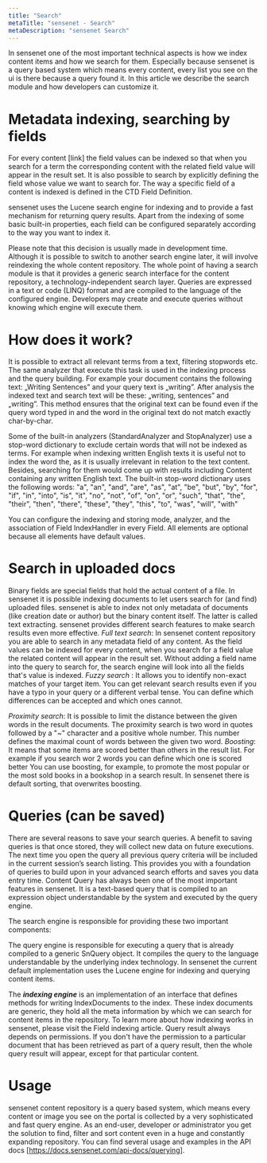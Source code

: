 ```yaml
---
title: "Search"
metaTitle: "sensenet - Search"
metaDescription: "sensenet Search"
---
```



In sensenet one of the most important technical aspects is how we index content items and how we search for them. Especially because sensenet is a query based system which means every content, every list you see on the ui is there because a query found it. In this article we describe the search module and how developers can customize it.

# Metadata indexing, searching by fields
For every content [link] the field values can be indexed so that when you search for a term the corresponding content with the related field value will appear in the result set. It is also possible to search by explicitly defining the field whose value we want to search for. The way a specific field of a content is indexed is defined in the CTD Field Definition.

sensenet uses the Lucene search engine for indexing and to provide a fast mechanism for returning query results. Apart from the indexing of some basic built-in properties, each field can be configured separately according to the way you want to index it.

Please note that this decision is usually made in development time. Although it is possible to switch to another search engine later, it will involve reindexing the whole content repository.
The whole point of having a search module is that it provides a generic search interface for the content repository, a technology-independent search layer. Queries are expressed in a text or code (LINQ) format and are compiled to the language of the configured engine. Developers may create and execute queries without knowing which engine will execute them.

# How does it work?
It is possible to extract all relevant terms from a text, filtering stopwords etc. The same analyzer that execute this task is used in the indexing process and the query building. For example your document contains the following text: „Writing Sentences” and your query text is „writing”. After analysis the indexed text and search text will be these: „writing, sentences” and „writing”. This method ensures that the original text can be found even if the query word typed in and the word in the original text do not match exactly char-by-char. 

Some of the built-in analyzers (StandardAnalyzer and StopAnalyzer) use a stop-word dictionary to exclude certain words that will not be indexed as terms. For example when indexing written English texts it is useful not to index the word the, as it is usually irrelevant in relation to the text content. Besides, searching for them would come up with results including Content containing any written English text. The built-in stop-word dictionary uses the following words:
"a", "an", "and", "are", "as", "at", "be", "but", "by", "for", "if", "in", "into", "is", "it", "no", "not", "of", 
"on", "or", "such", "that", "the", "their", "then", "there", "these", "they", "this", "to", "was", "will", "with"

You can configure the indexing and storing mode, analyzer, and the association of Field IndexHandler in every Field. All elements are optional because all elements have default values.

# Search in uploaded docs
Binary fields are special fields that hold the actual content of a file. In sensenet it is possible indexing documents to let users search for (and find) uploaded files. sensenet is able to index not only metadata of documents (like creation date or author) but the binary content itself. The latter is called text extracting.
sensenet provides different search features to make search results even more effective.
_Full text search_: In sensenet content repository you are able to search in any metadata field of any content. As the field values can be indexed for every content, when you search for a field value the related content will appear in the result set. Without adding a field name into the query to search for, the search engine will look into all the fields that's value is indexed.
_Fuzzy search_ : It allows you to identify non-exact matches of your target item. You can get relevant search results even if you have a typo in your query or a different verbal tense. You can define which differences can be accepted and which ones cannot.

_Proximity search_: It is possible to limit the distance between the given words in the result documents. The proximity search is two word in quotes followed by a "~" character and a positive whole number. This number defines the maximal count of words between the given two word.
_Boosting_: It means that some items are scored better than others in the result list. For example if you search wor 2 words you can define which one is scored better You can use boosting, for example, to promote the most popular or the most sold books in a bookshop in a search result. In sensenet there is default sorting, that overwrites boosting.
# Queries (can be saved)
There are several reasons to save your search queries. A benefit to saving queries is that once stored, they will collect new data on future executions. The next time you open the query all previous query criteria will be included in the current session’s search listing. This provides you with a foundation of queries to build upon in your advanced search efforts and saves you data entry time.
Content Query has always been one of the most important features in sensenet. It is a text-based query that is compiled to an expression object understandable by the system and executed by the query engine.

The search engine is responsible for providing these two important components:

The query engine is responsible for executing a query that is already compiled to a generic SnQuery object. It compiles the query to the language understandable by the underlying index technology. In sensenet the current default implementation uses the Lucene engine for indexing and querying content items.

The **_indexing engine_** is an implementation of an interface that defines methods for writing IndexDocuments to the index. These index documents are generic, they hold all the meta information by which we can search for content items in the repository. To learn more about how indexing works in sensenet, please visit the Field indexing article.
Query result always depends on permissions. If you don't have the permission to a particular document that has been retrieved as part of a query result, then the whole query result will appear, except for that particular content.
# Usage
sensenet content repository is a query based system, which means every content or image you see on the portal is collected by a very sophisticated and fast query engine. As an end-user, developer or administrator you get the solution to find, filter and sort content even in a huge and constantly expanding repository.
You can find several usage and examples in the API docs [https://docs.sensenet.com/api-docs/querying].


